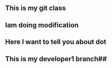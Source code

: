 ## This is my git class ##
## Iam doing modification ##
## Here I want to tell you about dot ##
## This is my developer1 branch##
